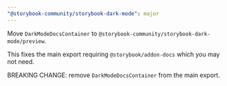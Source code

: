 ```yaml
---
"@storybook-community/storybook-dark-mode": major
---
```


Move `DarkModeDocsContainer` to `@storybook-community/storybook-dark-mode/preview`.

This fixes the main export requiring `@storybook/addon-docs` which you may not need.

BREAKING CHANGE: remove `DarkModeDocsContainer` from the main export.
